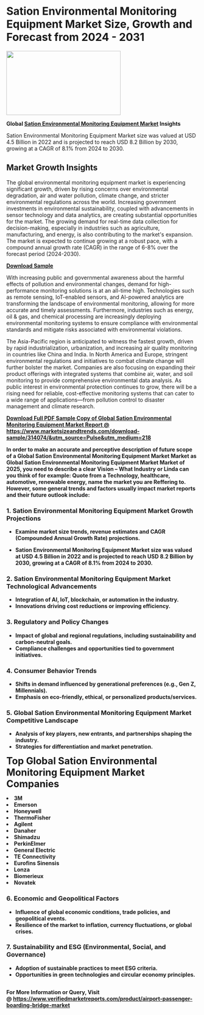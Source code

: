 <H1>Sation Environmental Monitoring Equipment Market Size, Growth and Forecast from 2024 - 2031</H1><img class="aligncenter size-medium wp-image-584254" src="https://thirdeyenews.in/wp-content/uploads/2024/09/Global-Market-Research-300x168.jpeg" alt="" width="300" height="168" /><p><strong>Global&nbsp;<a href="https://www.marketsizeandtrends.com/download-sample/314074/&amp;utm_source=Pulse&amp;utm_medium=218">Sation Environmental Monitoring Equipment Market</a> Insights</strong></p><p>Sation Environmental Monitoring Equipment Market size was valued at USD 4.5 Billion in 2022 and is projected to reach USD 8.2 Billion by 2030, growing at a CAGR of 8.1% from 2024 to 2030.</p><p><h2>Market Growth Insights</h2> <p>The global environmental monitoring equipment market is experiencing significant growth, driven by rising concerns over environmental degradation, air and water pollution, climate change, and stricter environmental regulations across the world. Increasing government investments in environmental sustainability, coupled with advancements in sensor technology and data analytics, are creating substantial opportunities for the market. The growing demand for real-time data collection for decision-making, especially in industries such as agriculture, manufacturing, and energy, is also contributing to the market's expansion. The market is expected to continue growing at a robust pace, with a compound annual growth rate (CAGR) in the range of 6-8% over the forecast period (2024-2030).</p> <p><strong><a href="#">Download Sample</a></strong></p> <p>With increasing public and governmental awareness about the harmful effects of pollution and environmental changes, demand for high-performance monitoring solutions is at an all-time high. Technologies such as remote sensing, IoT-enabled sensors, and AI-powered analytics are transforming the landscape of environmental monitoring, allowing for more accurate and timely assessments. Furthermore, industries such as energy, oil & gas, and chemical processing are increasingly deploying environmental monitoring systems to ensure compliance with environmental standards and mitigate risks associated with environmental violations.</p> <p>The Asia-Pacific region is anticipated to witness the fastest growth, driven by rapid industrialization, urbanization, and increasing air quality monitoring in countries like China and India. In North America and Europe, stringent environmental regulations and initiatives to combat climate change will further bolster the market. Companies are also focusing on expanding their product offerings with integrated systems that combine air, water, and soil monitoring to provide comprehensive environmental data analysis. As public interest in environmental protection continues to grow, there will be a rising need for reliable, cost-effective monitoring systems that can cater to a wide range of applications—from pollution control to disaster management and climate research.</p> <p><strong><a href="#"></p><p><span class=""><strong>Download Full PDF Sample Copy of Global Sation Environmental Monitoring Equipment Market Report</strong> @ <a href="https://www.marketsizeandtrends.com/download-sample/314074/&amp;utm_source=Pulse&amp;utm_medium=218" target="_blank">https://www.marketsizeandtrends.com/download-sample/314074/&amp;utm_source=Pulse&amp;utm_medium=218</a></span></p><p>In order to make an accurate and perceptive description of future scope of a Global&nbsp;Sation Environmental Monitoring Equipment Market Market as Global&nbsp;Sation Environmental Monitoring Equipment Market Market of 2025, you need to describe a clear Vision &ndash; What Industry or Linda can you think of for example: Quote from a Technology, healthcare, automotive, renewable energy, name the market you are Reffering to. However, some general trends and factors usually impact market reports and their future outlook include:</p><h3>1.&nbsp;<strong>Sation Environmental Monitoring Equipment Market Growth Projections</strong></h3><ul><li>Examine market size trends, revenue estimates and CAGR (Compounded Annual Growth Rate) projections.</li><li><p>Sation Environmental Monitoring Equipment Market size was valued at USD 4.5 Billion in 2022 and is projected to reach USD 8.2 Billion by 2030, growing at a CAGR of 8.1% from 2024 to 2030.</p></li></ul><h3>2.&nbsp;<strong>Sation Environmental Monitoring Equipment Market Technological Advancements</strong></h3><ul><li>Integration of AI, IoT, blockchain, or automation in the industry.</li><li>Innovations driving cost reductions or improving efficiency.</li></ul><h3>3.&nbsp;<strong>Regulatory and Policy Changes</strong></h3><ul><li>Impact of global and regional regulations, including sustainability and carbon-neutral goals.</li><li>Compliance challenges and opportunities tied to government initiatives.</li></ul><h3>4.&nbsp;<strong>Consumer Behavior Trends</strong></h3><ul><li>Shifts in demand influenced by generational preferences (e.g., Gen Z, Millennials).</li><li>Emphasis on eco-friendly, ethical, or personalized products/services.</li></ul><h3>5.&nbsp;<strong>Global Sation Environmental Monitoring Equipment Market Competitive Landscape</strong></h3><ul><li>Analysis of key players, new entrants, and partnerships shaping the industry.</li><li>Strategies for differentiation and market penetration.</li></ul><p data-pm-slice="1 1 []"><span style="color: inherit; font-family: inherit; font-size: 25px;">Top Global Sation Environmental Monitoring Equipment Market Companies</span></p><div class="" data-test-id=""><p><li>3M</li><li> Emerson</li><li> Honeywell</li><li> ThermoFisher</li><li> Agilent</li><li> Danaher</li><li> Shimadzu</li><li> PerkinElmer</li><li> General Electric</li><li> TE Connectivity</li><li> Eurofins Sinensis</li><li> Lonza</li><li> Biomerieux</li><li> Novatek</li></p></div><h3>6.&nbsp;<strong>Economic and Geopolitical Factors</strong></h3><ul><li>Influence of global economic conditions, trade policies, and geopolitical events.</li><li>Resilience of the market to inflation, currency fluctuations, or global crises.</li></ul><h3>7.&nbsp;<strong>Sustainability and ESG (Environmental, Social, and Governance)</strong></h3><ul><li>Adoption of sustainable practices to meet ESG criteria.</li><li>Opportunities in green technologies and circular economy principles.</li></ul><h2><strong style="font-size: 14px;">For More Information or Query, Visit @&nbsp;</strong><a style="background-color: #ffffff; font-size: 14px;" href="https://www.marketsizeandtrends.com/report/sation-environmental-monitoring-equipment-market/" target="_blank">https://www.verifiedmarketreports.com/product/airport-passenger-boarding-bridge-market</a></h2>
